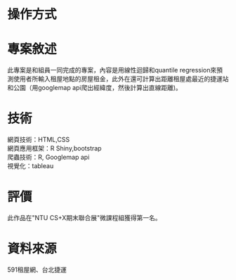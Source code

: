 # 操作方式


# 專案敘述 <br>
此專案是和組員一同完成的專案，內容是用線性迴歸和quantile regression來預測使用者所輸入租屋地點的房屋租金，此外在還可計算出距離租屋處最近的捷運站和公園（用googlemap api爬出經緯度，然後計算出直線距離)。

# 技術  <br>
網頁技術：HTML,CSS  <br>
網頁應用框架：R Shiny,bootstrap <br>
爬蟲技術：R, Googlemap api  <br>
視覺化：tableau  <br>

# 評價 <br>
此作品在"NTU CS+X期末聯合展"微課程組獲得第一名。

# 資料來源 <br>
591租屋網、台北捷運




